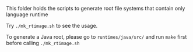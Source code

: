 This folder holds the scripts to generate root file systems that contain only language runtime

Try `./mk_rtimage.sh` to see the usage.

To generate a Java root, please go to `runtimes/java/src/` and run `make` first before calling `./mk_rtimage.sh`

